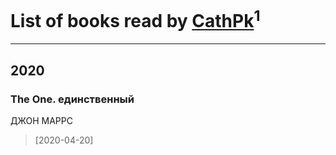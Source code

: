 # List of books read by [CathPk](http://vk.com/id236585396)<sup>1</sup>
---

## 2020

### The One. единственный
ДЖОН МАРРС
> [2020-04-20] 




